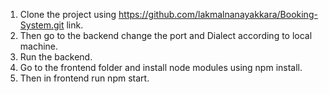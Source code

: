 1. Clone the project using  https://github.com/lakmalnanayakkara/Booking-System.git link.
2. Then go to the backend change the port and Dialect according to local machine.
3. Run the backend.
4. Go to the frontend folder and install node modules using npm install.
6. Then in frontend run npm start.
